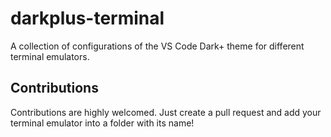 # darkplus-terminal

A collection of configurations of the VS Code Dark+ theme
for different terminal emulators.

## Contributions

Contributions are highly welcomed.
Just create a pull request and add your terminal emulator into
a folder with its name!
